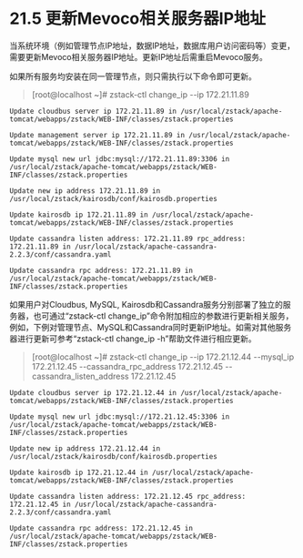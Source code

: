 # 21.5 更新Mevoco相关服务器IP地址

当系统环境（例如管理节点IP地址，数据IP地址，数据库用户访问密码等）变更，需要更新Mevoco相关服务器IP地址。更新IP地址后需重启Mevoco服务。

如果所有服务均安装在同一管理节点，则只需执行以下命令即可更新。

> [root@localhost ~]# zstack-ctl change_ip --ip 172.21.11.89

`Update cloudbus server ip 172.21.11.89 in /usr/local/zstack/apache-tomcat/webapps/zstack/WEB-INF/classes/zstack.properties`

`Update management server ip 172.21.11.89 in /usr/local/zstack/apache-tomcat/webapps/zstack/WEB-INF/classes/zstack.properties`

`Update mysql new url jdbc:mysql://172.21.11.89:3306 in /usr/local/zstack/apache-tomcat/webapps/zstack/WEB-INF/classes/zstack.properties`

`Update new ip address 172.21.11.89 in /usr/local/zstack/kairosdb/conf/kairosdb.properties`

`Update kairosdb ip 172.21.11.89 in /usr/local/zstack/apache-tomcat/webapps/zstack/WEB-INF/classes/zstack.properties`

`Update cassandra listen address: 172.21.11.89 rpc_address: 172.21.11.89 in /usr/local/zstack/apache-cassandra-2.2.3/conf/cassandra.yaml`

`Update cassandra rpc address: 172.21.11.89 in /usr/local/zstack/apache-tomcat/webapps/zstack/WEB-INF/classes/zstack.properties`

如果用户对Cloudbus, MySQL, Kairosdb和Cassandra服务分别部署了独立的服务器，也可通过“zstack-ctl change_ip”命令附加相应的参数进行更新相关服务，例如，下例对管理节点、MySQL和Cassandra同时更新IP地址。如需对其他服务器进行更新可参考“zstack-ctl change_ip -h”帮助文件进行相应更新。

> [root@localhost ~]# zstack-ctl change_ip --ip 172.21.12.44 --mysql_ip 172.21.12.45 --cassandra_rpc_address 172.21.12.45 --cassandra_listen_address 172.21.12.45

`Update cloudbus server ip 172.21.12.44 in /usr/local/zstack/apache-tomcat/webapps/zstack/WEB-INF/classes/zstack.properties`

`Update mysql new url jdbc:mysql://172.21.12.45:3306 in /usr/local/zstack/apache-tomcat/webapps/zstack/WEB-INF/classes/zstack.properties`

`Update new ip address 172.21.12.44 in /usr/local/zstack/kairosdb/conf/kairosdb.properties`

`Update kairosdb ip 172.21.12.44 in /usr/local/zstack/apache-tomcat/webapps/zstack/WEB-INF/classes/zstack.properties`

`Update cassandra listen address: 172.21.12.45 rpc_address: 172.21.12.45 in /usr/local/zstack/apache-cassandra-2.2.3/conf/cassandra.yaml`

`Update cassandra rpc address: 172.21.12.45 in /usr/local/zstack/apache-tomcat/webapps/zstack/WEB-INF/classes/zstack.properties`
